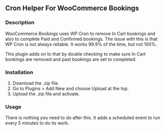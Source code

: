 ## Cron Helper For WooCommerce Bookings

### Description

WooCommerce Bookings uses WP Cron to remove In Cart bookings and also to complete Paid and Confirmed bookings. The issue with this is that WP Cron is not always reliable. It works 99.9% of the time, but not 100%. 

This plugin adds on to that by double checking to make sure In Cart bookings are removed and past bookings are set to completed. 


### Installation

1. Download the .zip file.
1. Go to Plugins > Add New and choose Upload at the top.
1. Upload the .zip file and activate. 


### Usage

There is nothing you need to do after this. It adds a scheduled event to run every 5 minutes to do its work.